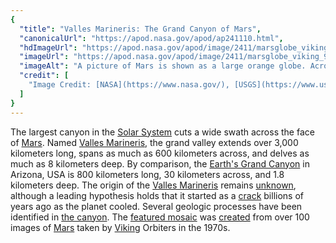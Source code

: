 ```yaml
---
{
  "title": "Valles Marineris: The Grand Canyon of Mars",
  "canonicalUrl": "https://apod.nasa.gov/apod/ap241110.html",
  "hdImageUrl": "https://apod.nasa.gov/apod/image/2411/marsglobe_viking_1552.jpg",
  "imageUrl": "https://apod.nasa.gov/apod/image/2411/marsglobe_viking_960.jpg",
  "imageAlt": "A picture of Mars is shown as a large orange globe. Across the center of the planet a long canyon is visible. Please see the explanation for more detailed information.",
  "credit": [
    "Image Credit: [NASA](https://www.nasa.gov/), [USGS](https://www.usgs.gov/), [Viking Project](https://science.nasa.gov/mission/viking/)"
  ]
}
---
```


The largest canyon in the [Solar System](https://science.nasa.gov/solar-system/) cuts a wide swath across the face of [Mars](https://science.nasa.gov/mars/). Named [Valles Marineris](https://youtu.be/JUbQM47QXwQ), the grand valley extends over 3,000 kilometers long, spans as much as 600 kilometers across, and delves as much as 8 kilometers deep. By comparison, the [Earth's Grand Canyon](https://en.wikipedia.org/wiki/Grand_Canyon) in Arizona, USA is 800 kilometers long, 30 kilometers across, and 1.8 kilometers deep. The origin of the [Valles Marineris](https://en.wikipedia.org/wiki/Valles_Marineris) remains [unknown](https://vignette1.wikia.nocookie.net/theevilliouschronicles/images/8/85/Confused-cat.jpg), although a leading hypothesis holds that it started as a [crack](https://apod.nasa.gov/apod/ap980310.html) billions of years ago as the planet cooled. Several geologic processes have been identified in [the canyon](https://science.nasa.gov/resource/valles-marineris-the-grand-canyon-of-mars/). The [featured mosaic](http://nssdc.gsfc.nasa.gov/photo_gallery/photogallery-mars.html) was [created](http://nssdc.gsfc.nasa.gov/photo_gallery/caption/marsglobe1.txt) from over 100 images of [Mars](https://science.nasa.gov/mars/facts/) taken by [Viking](https://science.nasa.gov/mission/viking/spacecraft-and-science/) Orbiters in the 1970s.
